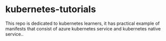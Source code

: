 # kubernetes-tutorials
This repo is dedicated to kubernetes learners, it has practical example of manifests that consist of azure kubernetes service and kubernetes native service..
